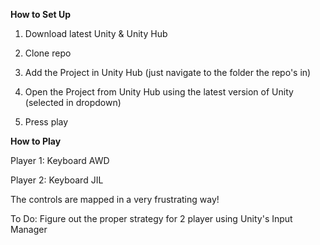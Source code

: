 **How to Set Up**

1. Download latest Unity & Unity Hub

2. Clone repo

3. Add the Project in Unity Hub (just navigate to the folder the repo's in)

4. Open the Project from Unity Hub using the latest version of Unity (selected in dropdown)

5. Press play


**How to Play**

Player 1: Keyboard AWD

Player 2: Keyboard JIL

The controls are mapped in a very frustrating way!

To Do: Figure out the proper strategy for 2 player using Unity's Input Manager

